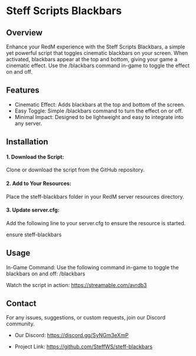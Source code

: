 # Steff Scripts Blackbars

## Overview
Enhance your RedM experience with the Steff Scripts Blackbars, a simple yet powerful script that toggles cinematic blackbars on your screen. When activated, blackbars appear at the top and bottom, giving your game a cinematic effect. Use the /blackbars command in-game to toggle the effect on and off.

## Features
- Cinematic Effect: Adds blackbars at the top and bottom of the screen.
- Easy Toggle: Simple /blackbars command to turn the effect on or off.
- Minimal Impact: Designed to be lightweight and easy to integrate into any server.

## Installation
#### 1. Download the Script: 
Clone or download the script from the GitHub repository.

#### 2. Add to Your Resources: 
Place the steff-blackbars folder in your RedM server resources directory.

#### 3. Update server.cfg: 
Add the following line to your server.cfg to ensure the resource is started.

ensure steff-blackbars

## Usage
In-Game Command:
Use the following command in-game to toggle the blackbars on and off:
/blackbars

Watch the script in action:
https://streamable.com/avrdb3

## Contact
For any issues, suggestions, or custom requests, join our Discord community.

- Our Discord: https://discord.gg/SyNGm3eXmP

- Project Link: https://github.com/SteffWS/steff-blackbars
